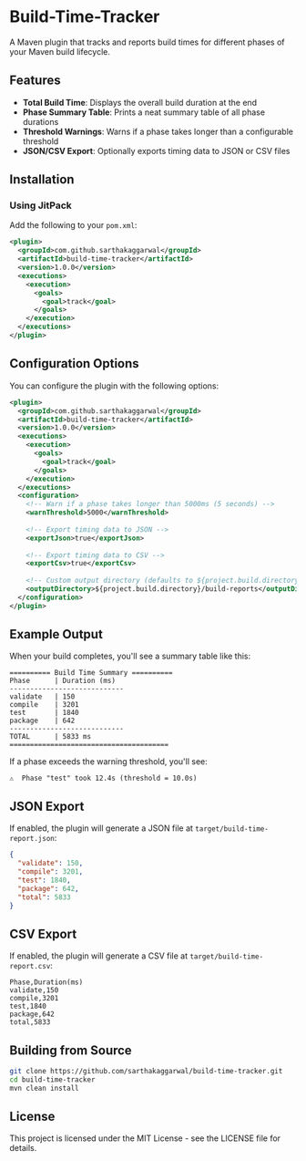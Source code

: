 # Build-Time-Tracker

A Maven plugin that tracks and reports build times for different phases of your Maven build lifecycle.

## Features

- **Total Build Time**: Displays the overall build duration at the end
- **Phase Summary Table**: Prints a neat summary table of all phase durations
- **Threshold Warnings**: Warns if a phase takes longer than a configurable threshold
- **JSON/CSV Export**: Optionally exports timing data to JSON or CSV files

## Installation

### Using JitPack

Add the following to your `pom.xml`:

```xml
<plugin>
  <groupId>com.github.sarthakaggarwal</groupId>
  <artifactId>build-time-tracker</artifactId>
  <version>1.0.0</version>
  <executions>
    <execution>
      <goals>
        <goal>track</goal>
      </goals>
    </execution>
  </executions>
</plugin>
```

## Configuration Options

You can configure the plugin with the following options:

```xml
<plugin>
  <groupId>com.github.sarthakaggarwal</groupId>
  <artifactId>build-time-tracker</artifactId>
  <version>1.0.0</version>
  <executions>
    <execution>
      <goals>
        <goal>track</goal>
      </goals>
    </execution>
  </executions>
  <configuration>
    <!-- Warn if a phase takes longer than 5000ms (5 seconds) -->
    <warnThreshold>5000</warnThreshold>
    
    <!-- Export timing data to JSON -->
    <exportJson>true</exportJson>
    
    <!-- Export timing data to CSV -->
    <exportCsv>true</exportCsv>
    
    <!-- Custom output directory (defaults to ${project.build.directory}) -->
    <outputDirectory>${project.build.directory}/build-reports</outputDirectory>
  </configuration>
</plugin>
```

## Example Output

When your build completes, you'll see a summary table like this:

```
========== Build Time Summary ==========
Phase      | Duration (ms)
----------------------------
validate   | 150
compile    | 3201
test       | 1840
package    | 642
----------------------------
TOTAL      | 5833 ms
=======================================
```

If a phase exceeds the warning threshold, you'll see:

```
⚠️  Phase "test" took 12.4s (threshold = 10.0s)
```

## JSON Export

If enabled, the plugin will generate a JSON file at `target/build-time-report.json`:

```json
{
  "validate": 150,
  "compile": 3201,
  "test": 1840,
  "package": 642,
  "total": 5833
}
```

## CSV Export

If enabled, the plugin will generate a CSV file at `target/build-time-report.csv`:

```
Phase,Duration(ms)
validate,150
compile,3201
test,1840
package,642
total,5833
```

## Building from Source

```bash
git clone https://github.com/sarthakaggarwal/build-time-tracker.git
cd build-time-tracker
mvn clean install
```

## License

This project is licensed under the MIT License - see the LICENSE file for details.